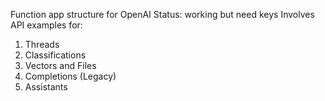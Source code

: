 Function app structure for OpenAI
Status: working but need keys
Involves API examples for:
1. Threads
2. Classifications
3. Vectors and Files
4. Completions (Legacy)
5. Assistants